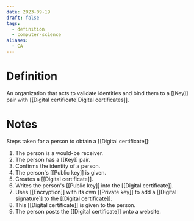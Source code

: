 ```yaml
---
date: 2023-09-19
draft: false
tags:
  - definition
  - computer-science
aliases:
  - CA
---
```

# Definition

An organization that acts to validate identities and bind them to a [[Key]] pair with [[Digital certificate|Digital certificates]].

# Notes

Steps taken for a person to obtain a [[Digital certificate]]:
1. The person is a would-be receiver.
2. The person has a [[Key]] pair.
3. Confirms the identity of a person.
4. The person's [[Public key]] is given.
5. Creates a [[Digital certificate]].
6. Writes the person's [[Public key]] into the [[Digital certificate]].
7. Uses [[Encryption]] with its own [[Private key]] to add a [[Digital signature]] to the [[Digital certificate]].
8. This [[Digital certificate]] is given to the person.
9. The person posts the [[Digital certificate]] onto a website.